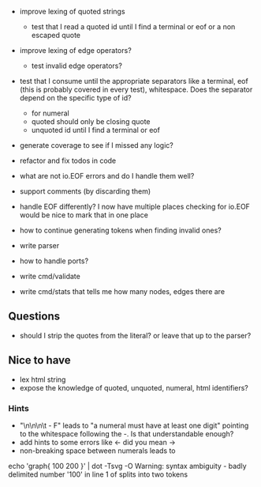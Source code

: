 * improve lexing of quoted strings
  * test that I read a quoted id until I find a terminal or eof or a non escaped quote

* improve lexing of edge operators?
  * test invalid edge operators?

* test that I consume until the appropriate separators like a terminal, eof (this is probably
covered in every test), whitespace. Does the separator depend on the specific type of id?
    * for numeral
    * quoted should only be closing quote
    * unquoted id until I find a terminal or eof

* generate coverage to see if I missed any logic?

* refactor and fix todos in code

* what are not io.EOF errors and do I handle them well?

* support comments (by discarding them)

* handle EOF differently? I now have multiple places checking for io.EOF would be nice
  to mark that in one place
* how to continue generating tokens when finding invalid ones?

* write parser

* how to handle ports?

* write cmd/validate
* write cmd/stats that tells me how many nodes, edges there are

## Questions

* should I strip the quotes from the literal? or leave that up to the parser?

## Nice to have

* lex html string
* expose the knowledge of quoted, unquoted, numeral, html identifiers? 

### Hints

* "\n\n\n\t  - F" leads to "a numeral must have at least one digit" pointing to the whitespace
following the -. Is that understandable enough?
* add hints to some errors like <- did you mean ->
* non-breaking space between numerals leads to

echo 'graph{ 100 200 }' | dot -Tsvg -O
Warning: syntax ambiguity - badly delimited number '100' in line 1 of <stdin> splits into two tokens

